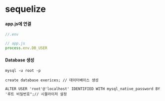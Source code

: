 # sequelize

#### app.js에 연결

```js
//.env

// app.js
process.env.DB_USER
```



#### Database 생성

```mysql
mysql -u root -p

create database exerices; // 데이터베이스 생성

ALTER USER 'root'@'localhost' IDENTIFIED WITH mysql_native_password BY '루트 비밀번호";// 시퀄라이저 설정
```

